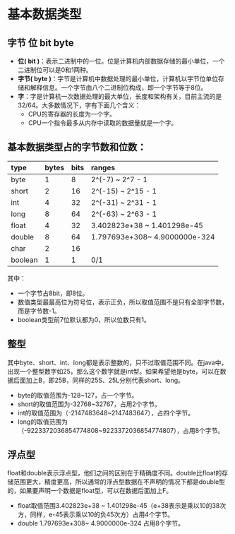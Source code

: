 # 基本数据类型

## 字节 位 bit byte
* **位( bit )**：表示二进制中的一位。位是计算机内部数据存储的最小单位，一个二进制位可以是0和1两种。
* **字节( byte )**：字节是计算机中数据处理的最小单位，计算机以字节位单位存储和解释信息。一个字节由八个二进制位构成，即一个字节等于8位。
* **字**：字是计算机一次数据处理的最大单位，长度和架构有关，目前主流的是32/64。大多数情况下，字有下面几个含义：
    * CPU的寄存器的长度为一个字。
    * CPU一个指令最多从内存中读取的数据量就是一个字。

## 基本数据类型占的字节数和位数：
type    |bytes   |bits   |ranges
:-      |:-     |:-      |:-  
byte    |1      |8        | 2^(-7) ~ 2^7 - 1 
short   |2      |16       |2^(-15) ~ 2^15 - 1
int     |4      |32        |2^(-31) ~ 2^31 - 1
long    |8      |64        |2^(-63) ~ 2^63 - 1
float   |4      |32         |3.402823e+38 ~ 1.401298e-45
double  |8      |64         |1.797693e+308~ 4.9000000e-324
char    |2      |16         |
boolean |1      |1          |0/1
其中：
* 一个字节占8bit，即8位。
* 数值类型最最高位为符号位，表示正负，所以取值范围不是只有全部字节数，而是字节数-1。
* boolean类型前7位默认都为0，所以位数只有1。

## 整型
其中byte、short、int、long都是表示整数的，只不过取值范围不同。在java中，出现一个整型数字如25，那么这个数字就是int型。如果希望他是byte，可以在数据后面加上B，即25B，同样的25S、25L分别代表short、long。
* byte的取值范围为-128~127，占一个字节。
* short的取值范围为-32768~32767，占用2个字节。
* int的取值范围为（-2147483648~2147483647），占四个字节。
* long的取值范围为（-9223372036854774808~9223372036854774807），占用8个字节。

## 浮点型
float和double表示浮点型，他们之间的区别在于精确度不同。double比float的存储范围更大，精度更高，所以通常的浮点型数据在不声明的情况下都是double型的，如果要声明一个数据是float型，可以在数据后面加上F。
* float取值范围3.402823e+38 ~ 1.401298e-45（e+38表示是乘以10的38次方，同样，e-45表示乘以10的负45次方）占用4个字节。
* double 1.797693e+308~ 4.9000000e-324 占用8个字节。